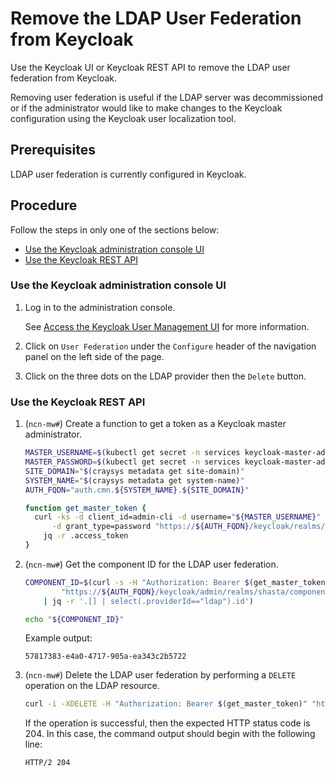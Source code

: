 # Remove the LDAP User Federation from Keycloak

Use the Keycloak UI or Keycloak REST API to remove the LDAP user federation from Keycloak.

Removing user federation is useful if the LDAP server was decommissioned or if the administrator would like to make changes to the Keycloak configuration using the Keycloak user localization tool.

## Prerequisites

LDAP user federation is currently configured in Keycloak.

## Procedure

Follow the steps in only one of the sections below:

- [Use the Keycloak administration console UI](#use-the-keycloak-administration-console-ui)
- [Use the Keycloak REST API](#use-the-keycloak-rest-api)

### Use the Keycloak administration console UI

1. Log in to the administration console.

    See [Access the Keycloak User Management UI](Access_the_Keycloak_User_Management_UI.md) for more information.

1. Click on `User Federation` under the `Configure` header of the navigation panel on the left side of the page.

1. Click on the three dots on the LDAP provider then the `Delete` button.

### Use the Keycloak REST API

1. (`ncn-mw#`) Create a function to get a token as a Keycloak master administrator.

    ```bash
    MASTER_USERNAME=$(kubectl get secret -n services keycloak-master-admin-auth -ojsonpath='{.data.user}' | base64 -d)
    MASTER_PASSWORD=$(kubectl get secret -n services keycloak-master-admin-auth -ojsonpath='{.data.password}' | base64 -d)
    SITE_DOMAIN="$(craysys metadata get site-domain)"
    SYSTEM_NAME="$(craysys metadata get system-name)"
    AUTH_FQDN="auth.cmn.${SYSTEM_NAME}.${SITE_DOMAIN}"

    function get_master_token {
      curl -ks -d client_id=admin-cli -d username="${MASTER_USERNAME}" -d password="${MASTER_PASSWORD}" \
          -d grant_type=password "https://${AUTH_FQDN}/keycloak/realms/master/protocol/openid-connect/token" | \
        jq -r .access_token
    }
    ```

1. (`ncn-mw#`) Get the component ID for the LDAP user federation.

    ```bash
    COMPONENT_ID=$(curl -s -H "Authorization: Bearer $(get_master_token)" \
            "https://${AUTH_FQDN}/keycloak/admin/realms/shasta/components" \
        | jq -r '.[] | select(.providerId=="ldap").id')

    echo "${COMPONENT_ID}"
    ```

    Example output:

    ```text
    57817383-e4a0-4717-905a-ea343c2b5722
    ```

1. (`ncn-mw#`) Delete the LDAP user federation by performing a `DELETE` operation on the LDAP resource.

    ```bash
    curl -i -XDELETE -H "Authorization: Bearer $(get_master_token)" "https://${AUTH_FQDN}/keycloak/admin/realms/shasta/components/${COMPONENT_ID}"
    ```

    If the operation is successful, then the expected HTTP status code is 204. In this case, the command output should begin with the following line:

    ```text
    HTTP/2 204
    ```
